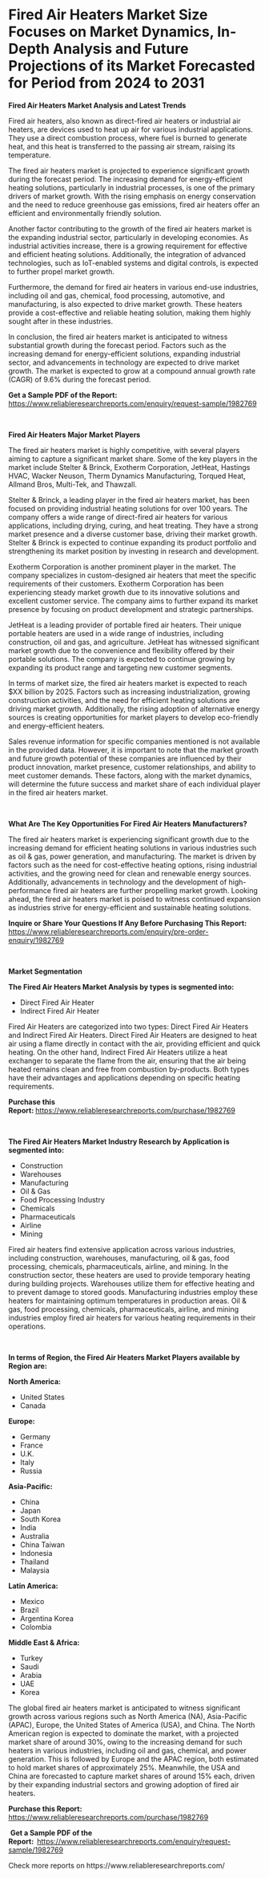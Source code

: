 <p><h1>Fired Air Heaters Market Size Focuses on Market Dynamics, In-Depth Analysis and Future Projections of its Market Forecasted for Period from 2024 to 2031</h1></p><p><strong>Fired Air Heaters Market Analysis and Latest Trends</strong></p>
<p><p>Fired air heaters, also known as direct-fired air heaters or industrial air heaters, are devices used to heat up air for various industrial applications. They use a direct combustion process, where fuel is burned to generate heat, and this heat is transferred to the passing air stream, raising its temperature.</p><p>The fired air heaters market is projected to experience significant growth during the forecast period. The increasing demand for energy-efficient heating solutions, particularly in industrial processes, is one of the primary drivers of market growth. With the rising emphasis on energy conservation and the need to reduce greenhouse gas emissions, fired air heaters offer an efficient and environmentally friendly solution.</p><p>Another factor contributing to the growth of the fired air heaters market is the expanding industrial sector, particularly in developing economies. As industrial activities increase, there is a growing requirement for effective and efficient heating solutions. Additionally, the integration of advanced technologies, such as IoT-enabled systems and digital controls, is expected to further propel market growth.</p><p>Furthermore, the demand for fired air heaters in various end-use industries, including oil and gas, chemical, food processing, automotive, and manufacturing, is also expected to drive market growth. These heaters provide a cost-effective and reliable heating solution, making them highly sought after in these industries.</p><p>In conclusion, the fired air heaters market is anticipated to witness substantial growth during the forecast period. Factors such as the increasing demand for energy-efficient solutions, expanding industrial sector, and advancements in technology are expected to drive market growth. The market is expected to grow at a compound annual growth rate (CAGR) of 9.6% during the forecast period.</p></p>
<p><strong>Get a Sample PDF of the Report:&nbsp;</strong> <a href="https://www.reliableresearchreports.com/enquiry/request-sample/1982769">https://www.reliableresearchreports.com/enquiry/request-sample/1982769</a></p>
<p>&nbsp;</p>
<p><strong>Fired Air Heaters Major Market Players</strong></p>
<p><p>The fired air heaters market is highly competitive, with several players aiming to capture a significant market share. Some of the key players in the market include Stelter & Brinck, Exotherm Corporation, JetHeat, Hastings HVAC, Wacker Neuson, Therm Dynamics Manufacturing, Torqued Heat, Allmand Bros, Multi-Tek, and Thawzall.</p><p>Stelter & Brinck, a leading player in the fired air heaters market, has been focused on providing industrial heating solutions for over 100 years. The company offers a wide range of direct-fired air heaters for various applications, including drying, curing, and heat treating. They have a strong market presence and a diverse customer base, driving their market growth. Stelter & Brinck is expected to continue expanding its product portfolio and strengthening its market position by investing in research and development.</p><p>Exotherm Corporation is another prominent player in the market. The company specializes in custom-designed air heaters that meet the specific requirements of their customers. Exotherm Corporation has been experiencing steady market growth due to its innovative solutions and excellent customer service. The company aims to further expand its market presence by focusing on product development and strategic partnerships.</p><p>JetHeat is a leading provider of portable fired air heaters. Their unique portable heaters are used in a wide range of industries, including construction, oil and gas, and agriculture. JetHeat has witnessed significant market growth due to the convenience and flexibility offered by their portable solutions. The company is expected to continue growing by expanding its product range and targeting new customer segments.</p><p>In terms of market size, the fired air heaters market is expected to reach $XX billion by 2025. Factors such as increasing industrialization, growing construction activities, and the need for efficient heating solutions are driving market growth. Additionally, the rising adoption of alternative energy sources is creating opportunities for market players to develop eco-friendly and energy-efficient heaters.</p><p>Sales revenue information for specific companies mentioned is not available in the provided data. However, it is important to note that the market growth and future growth potential of these companies are influenced by their product innovation, market presence, customer relationships, and ability to meet customer demands. These factors, along with the market dynamics, will determine the future success and market share of each individual player in the fired air heaters market.</p></p>
<p>&nbsp;</p>
<p><strong>What Are The Key Opportunities For Fired Air Heaters Manufacturers?</strong></p>
<p><p>The fired air heaters market is experiencing significant growth due to the increasing demand for efficient heating solutions in various industries such as oil & gas, power generation, and manufacturing. The market is driven by factors such as the need for cost-effective heating options, rising industrial activities, and the growing need for clean and renewable energy sources. Additionally, advancements in technology and the development of high-performance fired air heaters are further propelling market growth. Looking ahead, the fired air heaters market is poised to witness continued expansion as industries strive for energy-efficient and sustainable heating solutions.</p></p>
<p><strong>Inquire or Share Your Questions If Any Before Purchasing This Report:</strong> <a href="https://www.reliableresearchreports.com/enquiry/pre-order-enquiry/1982769">https://www.reliableresearchreports.com/enquiry/pre-order-enquiry/1982769</a></p>
<p>&nbsp;</p>
<p><strong>Market Segmentation</strong></p>
<p><strong>The Fired Air Heaters Market Analysis by types is segmented into:</strong></p>
<p><ul><li>Direct Fired Air Heater</li><li>Indirect Fired Air Heater</li></ul></p>
<p><p>Fired Air Heaters are categorized into two types: Direct Fired Air Heaters and Indirect Fired Air Heaters. Direct Fired Air Heaters are designed to heat air using a flame directly in contact with the air, providing efficient and quick heating. On the other hand, Indirect Fired Air Heaters utilize a heat exchanger to separate the flame from the air, ensuring that the air being heated remains clean and free from combustion by-products. Both types have their advantages and applications depending on specific heating requirements.</p></p>
<p><strong>Purchase this Report:&nbsp;</strong><a href="https://www.reliableresearchreports.com/purchase/1982769">https://www.reliableresearchreports.com/purchase/1982769</a></p>
<p>&nbsp;</p>
<p><strong>The Fired Air Heaters Market Industry Research by Application is segmented into:</strong></p>
<p><ul><li>Construction</li><li>Warehouses</li><li>Manufacturing</li><li>Oil & Gas</li><li>Food Processing Industry</li><li>Chemicals</li><li>Pharmaceuticals</li><li>Airline</li><li>Mining</li></ul></p>
<p><p>Fired air heaters find extensive application across various industries, including construction, warehouses, manufacturing, oil & gas, food processing, chemicals, pharmaceuticals, airline, and mining. In the construction sector, these heaters are used to provide temporary heating during building projects. Warehouses utilize them for effective heating and to prevent damage to stored goods. Manufacturing industries employ these heaters for maintaining optimum temperatures in production areas. Oil & gas, food processing, chemicals, pharmaceuticals, airline, and mining industries employ fired air heaters for various heating requirements in their operations.</p></p>
<p>&nbsp;</p>
<p><strong>In terms of Region, the Fired Air Heaters Market Players available by Region are:</strong></p>
<p>
    <p> <strong> North America: </strong>
        <ul>
            <li>United States</li>
            <li>Canada</li>
        </ul>
        </p> 
    <p> <strong> Europe: </strong>
        <ul>
            <li>Germany</li>
            <li>France</li>
            <li>U.K.</li>
            <li>Italy</li>
            <li>Russia</li>
        </ul>
        </p> 
    <p> <strong> Asia-Pacific: </strong>
        <ul>
            <li>China</li>
            <li>Japan</li>
            <li>South Korea</li>
            <li>India</li>
            <li>Australia</li>
            <li>China Taiwan</li>
            <li>Indonesia</li>
            <li>Thailand</li>
            <li>Malaysia</li>
        </ul>
        </p> 
    <p> <strong> Latin America: </strong>
        <ul>
            <li>Mexico</li>
            <li>Brazil</li>
            <li>Argentina Korea</li>
            <li>Colombia</li>
        </ul>
        </p> 
    <p> <strong> Middle East & Africa: </strong>
        <ul>
            <li>Turkey</li>
            <li>Saudi</li>
            <li>Arabia</li>
            <li>UAE</li>
            <li>Korea</li>
        </ul>
    </p>
    </p>
<p><p>The global fired air heaters market is anticipated to witness significant growth across various regions such as North America (NA), Asia-Pacific (APAC), Europe, the United States of America (USA), and China. The North American region is expected to dominate the market, with a projected market share of around 30%, owing to the increasing demand for such heaters in various industries, including oil and gas, chemical, and power generation. This is followed by Europe and the APAC region, both estimated to hold market shares of approximately 25%. Meanwhile, the USA and China are forecasted to capture market shares of around 15% each, driven by their expanding industrial sectors and growing adoption of fired air heaters.</p></p>
<p><strong>Purchase this Report: </strong><a href="https://www.reliableresearchreports.com/purchase/1982769">https://www.reliableresearchreports.com/purchase/1982769</a></p>
<p>&nbsp;<strong>Get a Sample PDF of the Report:&nbsp;&nbsp;</strong><a href="https://www.reliableresearchreports.com/enquiry/request-sample/1982769">https://www.reliableresearchreports.com/enquiry/request-sample/1982769</a></p>
<p><strong></strong></p>
<p>Check more reports on https://www.reliableresearchreports.com/</p>
